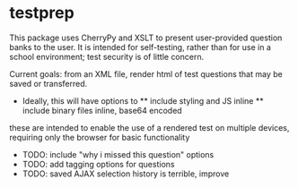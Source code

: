 testprep
========
This package uses CherryPy and XSLT to present user-provided question banks to the user. It is intended for self-testing, rather than for use in a school environment; test security is of little concern.

Current goals:
from an XML file, render html of test questions that may be saved or transferred.
* Ideally, this will have options to
** include styling and JS inline
** include binary files inline, base64 encoded

these are intended to enable the use of a rendered test on multiple devices, requiring only the browser for basic functionality

- TODO: include "why i missed this question" options
- TODO: add tagging options for questions
- TODO: saved AJAX selection history is terrible, improve
